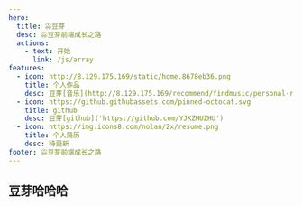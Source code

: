 ```yaml
---
hero:
  title: 尛豆芽
  desc: 尛豆芽前端成长之路
  actions:
    - text: 开始
      link: /js/array
features:
  - icon: http://8.129.175.169/static/home.8678eb36.png
    title: 个人作品
    desc: 豆芽[音乐](http://8.129.175.169/recommend/findmusic/personal-recommendation)
  - icon: https://github.githubassets.com/pinned-octocat.svg
    title: github
    desc: 豆芽[github]('https://github.com/YJKZHUZHU')
  - icon: https://img.icons8.com/nolan/2x/resume.png
    title: 个人简历
    desc: 待更新
footer: 尛豆芽前端成长之路
---
```


## 豆芽哈哈哈

